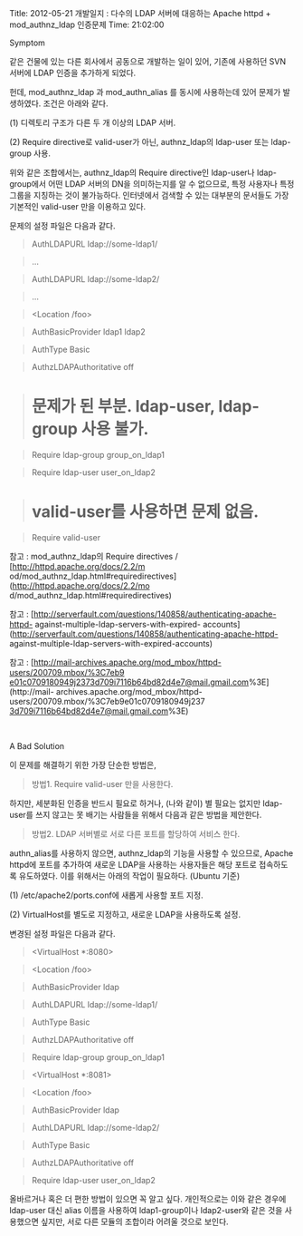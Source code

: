 Title: 2012-05-21 개발일지 : 다수의 LDAP 서버에 대응하는 Apache httpd + mod_authnz_ldap 인증문제
Time: 21:02:00

Symptom

  

같은 건물에 있는 다른 회사에서 공동으로 개발하는 일이 있어, 기존에 사용하던 SVN 서버에 LDAP 인증을 추가하게 되었다.

헌데, mod_authnz_ldap 과 mod_authn_alias 를 동시에 사용하는데 있어 문제가 발생하였다. 조건은 아래와 같다.

  

(1) 디렉토리 구조가 다른 두 개 이상의 LDAP 서버.

(2) Require directive로 valid-user가 아닌, authnz_ldap의 ldap-user 또는 ldap-group
사용.

  

위와 같은 조합에서는, authnz_ldap의 Require directive인 ldap-user나 ldap-group에서 어떤 LDAP
서버의 DN을 의미하는지를 알 수 없으므로, 특정 사용자나 특정 그룹을 지칭하는 것이 불가능하다. 인터넷에서 검색할 수 있는 대부분의
문서들도 가장 기본적인 valid-user 만을 이용하고 있다.

  

문제의 설정 파일은 다음과 같다.

> <AuthnProviderAlias ldap ldap1>

>

> AuthLDAPURL ldap://some-ldap1/

>

> ...

>

> </AuthnProviderAlias>

>

>

>

> <AuthnProviderAlias ldap ldap2>

>

> AuthLDAPURL ldap://some-ldap2/

>

> ...

>

> </AuthnProviderAlias>

>

>

>

> <Location /foo>

>

> AuthBasicProvider ldap1 ldap2

>

> AuthType Basic

>

> AuthzLDAPAuthoritative off

>

> # 문제가 된 부분. ldap-user, ldap-group 사용 불가.

>

> Require ldap-group group_on_ldap1

>

> Require ldap-user user_on_ldap2

>

> # valid-user를 사용하면 문제 없음.

>

> Require valid-user

>

> </Location>

참고 : mod_authnz_ldap의 Require directives / [http://httpd.apache.org/docs/2.2/m
od/mod_authnz_ldap.html#requiredirectives](http://httpd.apache.org/docs/2.2/mo
d/mod_authnz_ldap.html#requiredirectives)

참고 : [http://serverfault.com/questions/140858/authenticating-apache-httpd-
against-multiple-ldap-servers-with-expired-
accounts](http://serverfault.com/questions/140858/authenticating-apache-httpd-
against-multiple-ldap-servers-with-expired-accounts)

참고 : [http://mail-archives.apache.org/mod_mbox/httpd-users/200709.mbox/%3C7eb9
e01c0709180949j2373d709i7116b64bd82d4e7@mail.gmail.com%3E](http://mail-
archives.apache.org/mod_mbox/httpd-users/200709.mbox/%3C7eb9e01c0709180949j237
3d709i7116b64bd82d4e7@mail.gmail.com%3E)

  

﻿

  

A Bad Solution

  

이 문제를 해결하기 위한 가장 단순한 방법은,

> 방법1. Require valid-user 만을 사용한다.

하지만, 세분화된 인증을 반드시 필요로 하거나, (나와 같이) 별 필요는 없지만 ldap-user를 쓰지 않고는 못 배기는 사람들을 위해서
다음과 같은 방법을 제안한다.

  

> 방법2. LDAP 서버별로 서로 다른 포트를 할당하여 서비스 한다.

authn_alias를 사용하지 않으면, authnz_ldap의 기능을 사용할 수 있으므로, Apache httpd에 포트를 추가하여 새로운
LDAP을 사용하는 사용자들은 해당 포트로 접속하도록 유도하였다. 이를 위해서는 아래의 작업이 필요하다. (Ubuntu 기준)

  

(1) /etc/apache2/ports.conf에 새롭게 사용할 포트 지정.

(2) VirtualHost를 별도로 지정하고, 새로운 LDAP을 사용하도록 설정.

  

변경된 설정 파일은 다음과 같다.

> <VirtualHost *:8080>

>

> <Location /foo>

>

> AuthBasicProvider ldap

>

> AuthLDAPURL ldap://some-ldap1/

>

> AuthType Basic

>

> AuthzLDAPAuthoritative off

>

> Require ldap-group group_on_ldap1

>

> </Location>

>

> </VirtualHost>

>

>

>

> <VirtualHost *:8081>

>

> <Location /foo>

>

> AuthBasicProvider ldap

>

> AuthLDAPURL ldap://some-ldap2/

>

> AuthType Basic

>

> AuthzLDAPAuthoritative off

>

> Require ldap-user user_on_ldap2

>

> </Location>

>

> </VirtualHost>

올바르거나 혹은 더 편한 방법이 있으면 꼭 알고 싶다. 개인적으로는 이와 같은 경우에 ldap-user 대신 alias 이름을 사용하여
ldap1-group이나 ldap2-user와 같은 것을 사용했으면 싶지만, 서로 다른 모듈의 조합이라 어려울 것으로 보인다.

